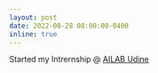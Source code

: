 ```yaml
---
layout: post
date: 2022-08-28 08:00:00-0400
inline: true
---
```


Started my Intrernship @ [AILAB Udine](http://ailab.uniud.it/)
